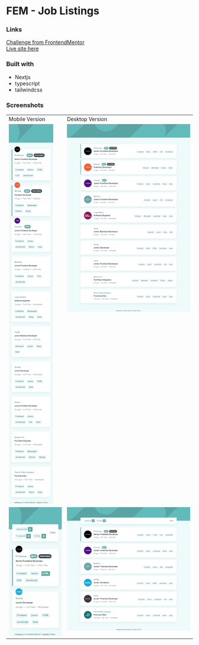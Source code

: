 # FEM - Job Listings

### Links

[Challenge from FrontendMentor](https://www.frontendmentor.io/challenges/job-listings-with-filtering-ivstIPCt)\
[Live site here](https://mgksp-fem-job-listings.vercel.app/)

### Built with

- Nextjs
- typescript
- tailwindcss

### Screenshots

<table>
  <tr>
    <td>Mobile Version</td>
    <td>Desktop Version</td>
  </tr>
  <tr valign="top">
    <td><img src="./screenshots/mobile.png" alt="mobile" /></td>
    <td><img src="./screenshots/desktop.png" alt="desktop" /></td>
  </tr>
  <tr valign="top">
    <td><img src="./screenshots/mobile2.png" alt="mobile with filters" /></td>
    <td><img src="./screenshots/desktop2.png" alt="desktop with filters" /></td>
  </tr>
</table>
